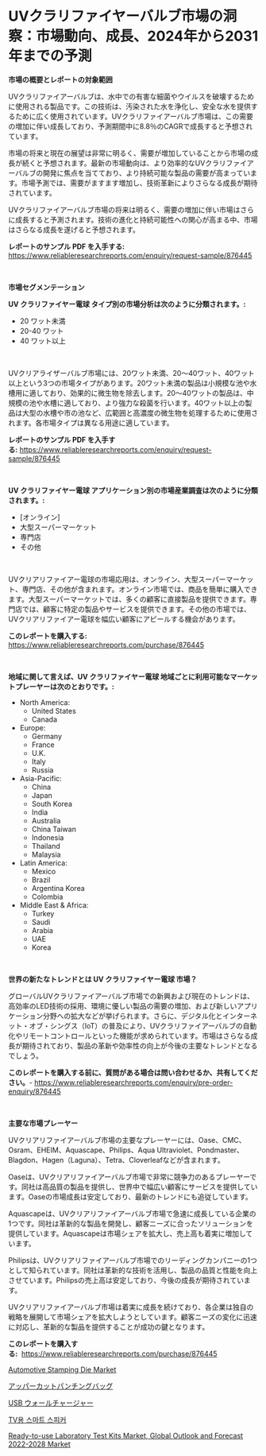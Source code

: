 <p><h1>UVクラリファイヤーバルブ市場の洞察：市場動向、成長、2024年から2031年までの予測</h1></p><p><strong>市場の概要とレポートの対象範囲</strong></p>
<p><p>UVクラリファイアーバルブは、水中での有害な細菌やウイルスを破壊するために使用される製品です。この技術は、汚染された水を浄化し、安全な水を提供するために広く使用されています。UVクラリファイアーバルブ市場は、この需要の増加に伴い成長しており、予測期間中に8.8％のCAGRで成長すると予想されています。</p><p>市場の将来と現在の展望は非常に明るく、需要が増加していることから市場の成長が続くと予想されます。最新の市場動向は、より効率的なUVクラリファイアーバルブの開発に焦点を当てており、より持続可能な製品の需要が高まっています。市場予測では、需要がますます増加し、技術革新によりさらなる成長が期待されています。</p><p>UVクラリファイアーバルブ市場の将来は明るく、需要の増加に伴い市場はさらに成長すると予測されます。技術の進化と持続可能性への関心が高まる中、市場はさらなる成長を遂げると予想されます。</p></p>
<p><strong>レポートのサンプル PDF を入手する:</strong> <a href="https://www.reliableresearchreports.com/enquiry/request-sample/876445">https://www.reliableresearchreports.com/enquiry/request-sample/876445</a></p>
<p>&nbsp;</p>
<p><strong>市場セグメンテーション</strong></p>
<p><strong>UV クラリファイヤー電球 タイプ別の市場分析は次のように分類されます。:</strong></p>
<p><ul><li>20 ワット未満</li><li>20-40 ワット</li><li>40 ワット以上</li></ul></p>
<p>&nbsp;</p>
<p><p>UVクリアライザーバルブ市場には、20ワット未満、20〜40ワット、40ワット以上という3つの市場タイプがあります。20ワット未満の製品は小規模な池や水槽用に適しており、効果的に微生物を除去します。20〜40ワットの製品は、中規模の池や水槽に適しており、より強力な殺菌を行います。40ワット以上の製品は大型の水槽や市の池など、広範囲と高濃度の微生物を処理するために使用されます。各市場タイプは異なる用途に適しています。</p></p>
<p><strong>レポートのサンプル PDF を入手する:</strong>&nbsp;<a href="https://www.reliableresearchreports.com/enquiry/request-sample/876445">https://www.reliableresearchreports.com/enquiry/request-sample/876445</a></p>
<p>&nbsp;</p>
<p><strong> UV クラリファイヤー電球 アプリケーション別の市場産業調査は次のように分類されます。:</strong></p>
<p><ul><li>[オンライン]</li><li>大型スーパーマーケット</li><li>専門店</li><li>その他</li></ul></p>
<p>&nbsp;</p>
<p><p>UVクリアリファイアー電球の市場応用は、オンライン、大型スーパーマーケット、専門店、その他が含まれます。オンライン市場では、商品を簡単に購入できます。大型スーパーマーケットでは、多くの顧客に直接製品を提供できます。専門店では、顧客に特定の製品やサービスを提供できます。その他の市場では、UVクリアリファイアー電球を幅広い顧客にアピールする機会があります。</p></p>
<p><strong>このレポートを購入する:</strong>&nbsp; <a href="https://www.reliableresearchreports.com/purchase/876445">https://www.reliableresearchreports.com/purchase/876445</a></p>
<p>&nbsp;</p>
<p><strong>地域に関して言えば、UV クラリファイヤー電球 地域ごとに利用可能なマーケットプレーヤーは次のとおりです。:</strong></p>
<p><ul>
    <li>
        North America:
        <ul>
            <li>United States</li>
            <li>Canada</li>
        </ul>
    </li>
    <li>
        Europe:
        <ul>
            <li>Germany</li>
            <li>France</li>
            <li>U.K.</li>
            <li>Italy</li>
            <li>Russia</li>
        </ul>
    </li>
    <li>
        Asia-Pacific:
        <ul>
            <li>China</li>
            <li>Japan</li>
            <li>South Korea</li>
            <li>India</li>
            <li>Australia</li>
            <li>China Taiwan</li>
            <li>Indonesia</li>
            <li>Thailand</li>
            <li>Malaysia</li>
        </ul>
    </li>
    <li>
        Latin America:
        <ul>
            <li>Mexico</li>
            <li>Brazil</li>
            <li>Argentina Korea</li>
            <li>Colombia</li>
        </ul>
    </li>
    <li>
        Middle East & Africa:
        <ul>
            <li>Turkey</li>
            <li>Saudi</li>
            <li>Arabia</li>
            <li>UAE</li>
            <li>Korea</li>
        </ul>
    </li>
    </ul></p>
<p>&nbsp;</p>
<p><strong>世界の新たなトレンドとは UV クラリファイヤー電球 市場？</strong></p>
<p><p>グローバルUVクラリファイアーバルブ市場での新興および現在のトレンドは、高効率のLED技術の採用、環境に優しい製品の需要の増加、および新しいアプリケーション分野への拡大などが挙げられます。さらに、デジタル化とインターネット・オブ・シングス（IoT）の普及により、UVクラリファイアーバルブの自動化やリモートコントロールといった機能が求められています。市場はさらなる成長が期待されており、製品の革新や効率性の向上が今後の主要なトレンドとなるでしょう。</p></p>
<p><strong>このレポートを購入する前に、質問がある場合は問い合わせるか、共有してください。</strong>- <a href="https://www.reliableresearchreports.com/enquiry/pre-order-enquiry/876445">https://www.reliableresearchreports.com/enquiry/pre-order-enquiry/876445</a></p>
<p>&nbsp;</p>
<p><strong>主要な市場プレーヤー</strong></p>
<p><p>UVクリアリファイアーバルブ市場の主要なプレーヤーには、Oase、CMC、Osram、EHEIM、Aquascape、Philips、Aqua Ultraviolet、Pondmaster、Blagdon、Hagen（Laguna）、Tetra、Cloverleafなどが含まれます。</p><p>Oaseは、UVクリアリファイアーバルブ市場で非常に競争力のあるプレーヤーです。同社は高品質の製品を提供し、世界中で幅広い顧客にサービスを提供しています。Oaseの市場成長は安定しており、最新のトレンドにも追従しています。</p><p>Aquascapeは、UVクリアリファイアーバルブ市場で急速に成長している企業の1つです。同社は革新的な製品を開発し、顧客ニーズに合ったソリューションを提供しています。Aquascapeは市場シェアを拡大し、売上高も着実に増加しています。</p><p>Philipsは、UVクリアリファイアーバルブ市場でのリーディングカンパニーの1つとして知られています。同社は革新的な技術を活用し、製品の品質と性能を向上させています。Philipsの売上高は安定しており、今後の成長が期待されています。</p><p>UVクリアリファイアーバルブ市場は着実に成長を続けており、各企業は独自の戦略を展開して市場シェアを拡大しようとしています。顧客ニーズの変化に迅速に対応し、革新的な製品を提供することが成功の鍵となります。</p></p>
<p><strong>このレポートを購入する:</strong>&nbsp;&nbsp;<a href="https://www.reliableresearchreports.com/purchase/876445">https://www.reliableresearchreports.com/purchase/876445</a></p>
<p><p><a href="https://github.com/Krish2023na/Market-Research-Report-List-3/blob/main/automotive-stamping-die-market.md">Automotive Stamping Die Market</a></p><p><a href="https://github.com/zekaoe592392/Market-Research-Report-List-1/blob/main/4731275187711.md">アッパーカットパンチングバッグ</a></p><p><a href="https://github.com/cnnriuez22368/Market-Research-Report-List-1/blob/main/2501170187712.md">USB ウォールチャージャー</a></p><p><a href="https://github.com/crfsywufhm81415/Market-Research-Report-List-1/blob/main/2188258187646.md">TV용 스마트 스피커</a></p><p><a href="https://view.publitas.com/reportprime-1/ready-to-use-laboratory-test-kits-market-global-outlook-and-forecast-2022-2028-market-challenges-opportunities-and-growth-drivers-and-major-market-players-forecasted-for-period-from-2023-2030/">Ready-to-use Laboratory Test Kits Market, Global Outlook and Forecast 2022-2028 Market</a></p></p>